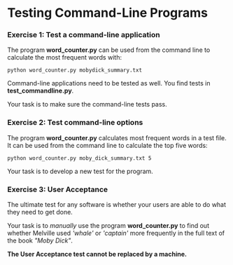 
# Testing Command-Line Programs

### Exercise 1: Test a command-line application
The program **word_counter.py** can be used from the command line to calculate the most frequent words with:

    python word_counter.py mobydick_summary.txt

Command-line applications need to be tested as well. You find tests in **test_commandline.py**.

Your task is to make sure the command-line tests pass.

### Exercise 2: Test command-line options
The program **word_counter.py** calculates most frequent words in a test file. It can be used from the command line to calculate the top five words:

    python word_counter.py moby_dick_summary.txt 5

Your task is to develop a new test for the program.


### Exercise 3: User Acceptance

The ultimate test for any software is whether your users are able to do what they need to get done.

Your task is to *manually* use the program **word_counter.py** to find out whether Melville used *'whale'* or *'captain'* more frequently in the full text of the book *"Moby Dick"*.

**The User Acceptance test cannot be replaced by a machine.**
